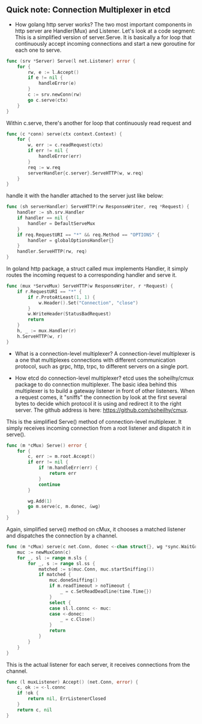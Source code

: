 Quick note: Connection Multiplexer in etcd
---

- How golang http server works?
The two most important components in http server are Handler(Mux) and Listener.
Let's look at a code segment: <br />
This is a simplified version of server.Serve. It is basically a for loop that
continuously accept incoming connections and start a new goroutine for each one
to serve.
```go
func (srv *Server) Serve(l net.Listener) error {
	for {
		rw, e := l.Accept()
		if e != nil {
			handleError(e)
		}
		c := srv.newConn(rw)
		go c.serve(ctx)
	}
}
```
Within c.serve, there's another for loop that continuously read request and
```go
func (c *conn) serve(ctx context.Context) {
	for {
		w, err := c.readRequest(ctx)
		if err != nil {
			handleError(err)
		}
		req := w.req
		serverHandler{c.server}.ServeHTTP(w, w.req)
	}
}
```
handle it with the handler attached to the server just like below:
```go
func (sh serverHandler) ServeHTTP(rw ResponseWriter, req *Request) {
	handler := sh.srv.Handler
	if handler == nil {
		handler = DefaultServeMux
	}
	if req.RequestURI == "*" && req.Method == "OPTIONS" {
		handler = globalOptionsHandler{}
	}
	handler.ServeHTTP(rw, req)
}
```
In goland http package, a struct called mux implements Handler, it simply routes
the incoming request to a corresponding handler and serve it.
```go
func (mux *ServeMux) ServeHTTP(w ResponseWriter, r *Request) {
	if r.RequestURI == "*" {
		if r.ProtoAtLeast(1, 1) {
			w.Header().Set("Connection", "close")
		}
		w.WriteHeader(StatusBadRequest)
		return
	}
	h, _ := mux.Handler(r)
	h.ServeHTTP(w, r)
}
```

- What is a connection-level multiplexer?
A connection-level multiplexer is a one that multiplexes connections with different
communication protocol, such as grpc, http, trpc, to different servers on a single
port.

- How etcd do connection-level multiplexer?
etcd uses the soheilhy/cmux package to do connection multiplexer. The basic idea
behind this multiplexer is to build a gateway listener in front of other listeners.
When a request comes, it "sniffs" the connection by look at the first several bytes
to decide which protocol it is using and redirect it to the right server. The github
address is here: https://github.com/soheilhy/cmux.

This is the simplified Serve() method of connection-level multiplexer. It simply receives
incoming connection from a root listener and dispatch it in serve().
```go
func (m *cMux) Serve() error {
	for {
		c, err := m.root.Accept()
		if err != nil {
			if !m.handleErr(err) {
				return err
			}
			continue
		}

		wg.Add(1)
		go m.serve(c, m.donec, &wg)
	}
}
```
Again, simplified serve() method on cMux, it chooses a matched listener and dispatches the
connection by a channel.
```go
func (m *cMux) serve(c net.Conn, donec <-chan struct{}, wg *sync.WaitGroup) {
	muc := newMuxConn(c)
	for _, sl := range m.sls {
		for _, s := range sl.ss {
			matched := s(muc.Conn, muc.startSniffing())
			if matched {
				muc.doneSniffing()
				if m.readTimeout > noTimeout {
					_ = c.SetReadDeadline(time.Time{})
				}
				select {
				case sl.l.connc <- muc:
				case <-donec:
					_ = c.Close()
				}
				return
			}
		}
	}
}
```
This is the actual listener for each server, it receives connections from the channel.
```go
func (l muxListener) Accept() (net.Conn, error) {
	c, ok := <-l.connc
	if !ok {
		return nil, ErrListenerClosed
	}
	return c, nil
}
```
